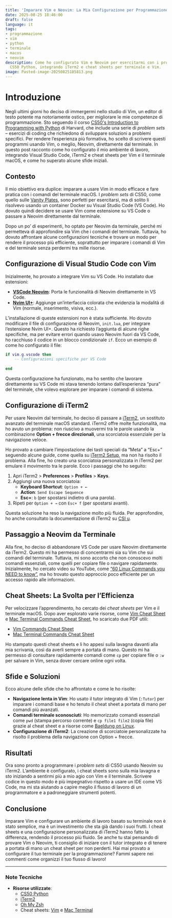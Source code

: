 ```yaml
---
title: 'Imparare Vim e Neovim: La Mia Configurazione per Programmazione Python'
date: 2025-08-25 18:46:00
draft: false
language: it
tags:
- programmazione
- vim
- python
- terminale
- macos
- neovim
description: Come ho configurato Vim e Neovim per esercitarmi con i problem sets di
  CS50 Python, integrando iTerm2 e cheat sheets per terminale e Vim.
image: Pasted-image-20250825185813.png
---
```

# Introduzione

Negli ultimi giorni ho deciso di immergermi nello studio di Vim, un editor di testo potente ma notoriamente ostico, per migliorare le mie competenze di programmazione. Sto seguendo il corso [CS50's Introduction to Programming with Python](https://cs50.harvard.edu/python/) di Harvard, che include una serie di *problem sets* – esercizi di coding che richiedono di sviluppare soluzioni a problemi specifici. Per rendere l’esperienza più formativa, ho scelto di scrivere questi programmi usando Vim, o meglio, Neovim, direttamente dal terminale. In questo post racconto come ho configurato il mio ambiente di lavoro, integrando Visual Studio Code, iTerm2 e cheat sheets per Vim e il terminale macOS, e come ho superato alcune sfide iniziali.

## Contesto

Il mio obiettivo era duplice: imparare a usare Vim in modo efficace e fare pratica con i comandi del terminale macOS. I *problem sets* di CS50, come quello sulle [Vanity Plates](https://cs50.harvard.edu/python/psets/5/test_plates/), sono perfetti per esercitarsi, ma di solito li risolvevo usando un container Docker su Visual Studio Code (VS Code). Ho dovuto quindi decidere se usare Vim come estensione su VS Code o passare a Neovim direttamente dal terminale.

Dopo un po’ di esperimenti, ho optato per Neovim da terminale, perché mi permetteva di approfondire sia Vim che i comandi del terminale. Tuttavia, ho dovuto affrontare alcune configurazioni tecniche e trovare un modo per rendere il processo più efficiente, soprattutto per imparare i comandi di Vim e del terminale senza perdermi tra mille risorse.

## Configurazione di Visual Studio Code con Vim

Inizialmente, ho provato a integrare Vim su VS Code. Ho installato due estensioni:

- **[VSCode Neovim](https://marketplace.visualstudio.com/items?itemName=asvetliakov.vscode-neovim)**: Porta le funzionalità di Neovim direttamente in VS Code.
- **[Nvim UI+](https://marketplace.visualstudio.com/items?itemName=wrathcodes.nvim-ui-plus)**: Aggiunge un’interfaccia colorata che evidenzia la modalità di Vim (normale, inserimento, visiva, ecc.).

L’installazione di queste estensioni non è stata sufficiente. Ho dovuto modificare il file di configurazione di Neovim, `init.lua`, per integrare l’estensione Nvim UI+. Questo ha richiesto l’aggiunta di alcune righe specifiche, ma per evitare errori quando usavo Neovim fuori da VS Code, ho racchiuso il codice in un blocco condizionale `if`. Ecco un esempio di come ho configurato il file:

```lua
if vim.g.vscode then
    -- Configurazioni specifiche per VS Code
    
end
```

Questa configurazione ha funzionato, ma ho sentito che lavorare direttamente su VS Code mi stava tenendo lontano dall’esperienza “pura” del terminale, che volevo esplorare per imparare i comandi di sistema.

## Configurazione di iTerm2

Per usare Neovim dal terminale, ho deciso di passare a [iTerm2](https://iterm2.com/), un sostituto avanzato del terminale macOS standard. iTerm2 offre molte funzionalità, ma ho avuto un problema: non riuscivo a muovermi tra le parole usando la combinazione **Option + frecce direzionali**, una scorciatoia essenziale per la navigazione veloce.

Ho provato a cambiare l’impostazione dei tasti speciali da “Meta” a “Esc+” seguendo alcune guide, come quella su [iTerm2 Setup](https://sourabhbajaj.com/mac-setup/iTerm/), ma non ha risolto il problema. Alla fine, ho creato una scorciatoia personalizzata in iTerm2 per emulare il movimento tra le parole. Ecco i passaggi che ho seguito:

1. Apri iTerm2 > **Preferences** > **Profiles** > **Keys**.
2. Aggiungi una nuova scorciatoia:
   - **Keyboard Shortcut**: `Option + ←`
   - **Action**: `Send Escape Sequence`
   - **Esc+**: `b` (per spostarsi indietro di una parola).
3. Ripeti per `Option + →` con `Esc+ f` (per spostarsi avanti).

Questa soluzione ha reso la navigazione molto più fluida. Per approfondire, ho anche consultato la documentazione di iTerm2 su [CSI u](https://iterm2.com/documentation-csiu.html).

## Passaggio a Neovim da Terminale

Alla fine, ho deciso di abbandonare VS Code per usare Neovim direttamente da iTerm2. Questo mi ha permesso di concentrarmi sia su Vim che sui comandi del terminale. Tuttavia, mi sono accorto che non conoscevo molti comandi essenziali, come quelli per copiare file o navigare rapidamente. Inizialmente, ho cercato video su YouTube, come [“60 Linux Commands you NEED to know”](https://www.youtube.com/watch?v=gd7BXuUQ91w), ma ho trovato questo approccio poco efficiente per un accesso rapido alle informazioni.

## Cheat Sheets: La Svolta per l’Efficienza

Per velocizzare l’apprendimento, ho cercato dei *cheat sheets* per Vim e il terminale macOS. Dopo aver esplorato varie risorse, come [Vim Cheat Sheet](https://vim.rtorr.com/) e [Mac Terminal Commands Cheat Sheet](https://phoenixnap.com/kb/mac-terminal-commands), ho scaricato due PDF utili:

- [Vim Commands Cheat Sheet](https://phoenixnap.com/kb/wp-content/uploads/2021/11/vim-commands-cheat-sheet-by-pnap.pdf)
- [Mac Terminal Commands Cheat Sheet](https://phoenixnap.com/kb/wp-content/uploads/2023/05/mac-terminal-commands-cheat-sheet-pdf.pdf)

Ho stampato questi cheat sheets e li ho appesi sulla lavagna davanti alla mia scrivania, così da averli sempre a portata di mano. Questo mi ha permesso di consultare rapidamente comandi come `cp` per copiare file o `:w` per salvare in Vim, senza dover cercare online ogni volta.

## Sfide e Soluzioni

Ecco alcune delle sfide che ho affrontato e come le ho risolte:

- **Navigazione lenta in Vim**: Ho usato il tutor integrato di Vim (`:Tutor`) per imparare i comandi base e ho tenuto il cheat sheet a portata di mano per comandi più avanzati.
- **Comandi terminale sconosciuti**: Ho memorizzato comandi essenziali come `pwd` (stampa percorso corrente) e `cp file1 file2` (copia file) grazie al cheat sheet e a risorse come [Baeldung on Linux](https://www.baeldung.com/linux/files-quickly-duplicate-multiple).
- **Configurazione di iTerm2**: La creazione di scorciatoie personalizzate ha risolto il problema della navigazione con Option + frecce.

## Risultati

Ora sono pronto a programmare i *problem sets* di CS50 usando Neovim su iTerm2. L’ambiente è configurato, i cheat sheets sono sulla mia lavagna e sto iniziando a sentirmi più a mio agio con Vim e il terminale. Scrivere codice in questo modo è più impegnativo rispetto a usare un IDE come VS Code, ma mi sta aiutando a capire meglio il flusso di lavoro di un programmatore e a padroneggiare strumenti potenti.

## Conclusione

Imparare Vim e configurare un ambiente di lavoro basato su terminale non è stato semplice, ma è un investimento che sta già dando i suoi frutti. I cheat sheets e una configurazione personalizzata di iTerm2 hanno fatto la differenza, rendendo il processo più fluido. Se anche tu stai pensando di provare Vim o Neovim, ti consiglio di iniziare con il tutor integrato e di tenere a portata di mano un cheat sheet per non perderti. Hai mai provato a configurare il tuo terminale per la programmazione? Fammi sapere nei commenti come organizzi il tuo flusso di lavoro!

---

### Note Tecniche

- **Risorse utilizzate**:
  - [CS50 Python](https://cs50.harvard.edu/python/)
  - [iTerm2](https://iterm2.com/)
  - [Oh My Zsh](https://github.com/ohmyzsh/ohmyzsh)
  - Cheat sheets: [Vim](https://phoenixnap.com/kb/vim-commands-cheat-sheet) e [Mac Terminal](https://phoenixnap.com/kb/mac-terminal-commands)